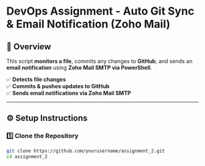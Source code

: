 # DevOps Assignment - Auto Git Sync & Email Notification (Zoho Mail)

## 📌 Overview
This script **monitors a file**, commits any changes to **GitHub**, and sends an **email notification** using **Zoho Mail SMTP via PowerShell**.  

✅ **Detects file changes**  
✅ **Commits & pushes updates to GitHub**  
✅ **Sends email notifications via Zoho Mail SMTP**  

---

## ⚙️ **Setup Instructions**

### **1️⃣ Clone the Repository**
```bash
git clone https://github.com/yourusername/assignment_2.git
cd assignment_2
